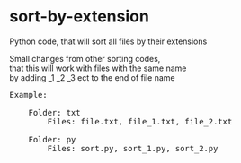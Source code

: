 # sort-by-extension
Python code, that will sort all files by their extensions

Small changes from other sorting codes,\
that this will work with files with the same name\
by adding _1 _2 _3 ect to the end of file name

<pre>
Example:

    Folder: txt
        Files: file.txt, file_1.txt, file_2.txt
        
    Folder: py
        Files: sort.py, sort_1.py, sort_2.py
        
</pre>
